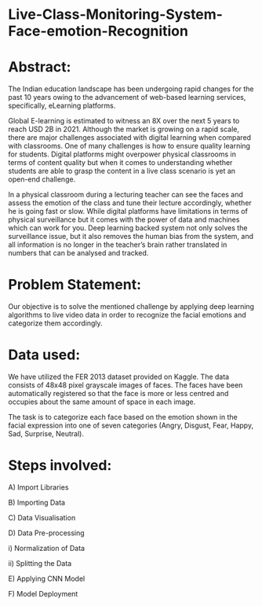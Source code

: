 # Live-Class-Monitoring-System-Face-emotion-Recognition
# **Abstract:**

The Indian education landscape has been undergoing rapid changes for the past 10 years owing to the advancement of web-based learning services, specifically, eLearning platforms.

Global E-learning is estimated to witness an 8X over the next 5 years to reach USD 2B in 2021. Although the market is growing on a rapid scale, there are major challenges associated with digital learning when compared with classrooms. One of many challenges is how to ensure quality learning for students. Digital platforms might overpower physical classrooms in terms of content quality but when it comes to understanding whether students are able to grasp the content in a live class scenario is yet an open-end challenge.

In a physical classroom during a lecturing teacher can see the faces and assess the emotion of the class and tune their lecture accordingly, whether he is going fast or slow. While digital platforms have limitations in terms of physical surveillance but it comes with the power of data and machines which can work for you. Deep learning backed system not only solves the surveillance issue, but it also removes the human bias from the system, and all information is no longer in the teacher’s brain rather translated in numbers that can be analysed and tracked.

# **Problem Statement:**

Our objective is to solve the mentioned challenge by applying deep learning algorithms to live video data in order to recognize the facial emotions and categorize them accordingly.

# **Data used:**

We have utilized the FER 2013 dataset provided on Kaggle. The data consists of 48x48 pixel grayscale images of faces. The faces have been automatically registered so that the face is more or less centred and occupies about the same amount of space in each image.

The task is to categorize each face based on the emotion shown in the facial expression into one of seven categories (Angry, Disgust, Fear, Happy, Sad, Surprise, Neutral).


# **Steps involved:**

A) Import Libraries

B) Importing Data

C) Data Visualisation

D) Data Pre-processing 

i) Normalization of Data

ii) Splitting the Data

E) Applying CNN Model

F) Model Deployment
